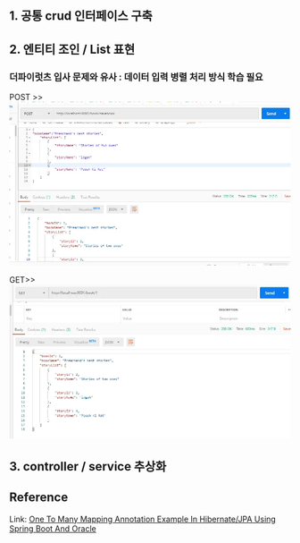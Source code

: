 ## 1. 공통 crud 인터페이스 구축

## 2. 엔티티 조인 / List 표현
###     더파이럿츠 입사 문제와 유사 : 데이터 입력 병렬 처리 방식 학습 필요

POST >>
![Alt text](src/main/resources/image/onetoonejpa8-1.webp)

GET>>
![Alt text](src/main/resources/image/onetomany2-1.webp)

## 3. controller / service 추상화


## Reference

Link: [One To Many Mapping Annotation Example In Hibernate/JPA Using Spring Boot And Oracle][googlelink]

[googlelink]:
https://www.netsurfingzone.com/hibernate/one-to-many-mapping-annotation-example-in-hibernate-jpa-using-spring-boot-and-oracle/

